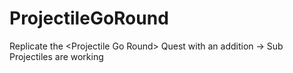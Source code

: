 # ProjectileGoRound
Replicate the &lt;Projectile Go Round> Quest with an addition -> Sub Projectiles are working
